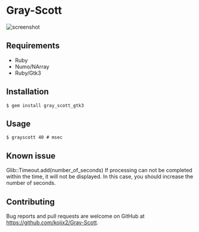 # Gray-Scott

![screenshot](https://raw.githubusercontent.com/kojix2/Gray-Scott/screenshot/screenshot/screenshot.gif)

## Requirements

* Ruby
* Numo/NArray
* Ruby/Gtk3

## Installation

    $ gem install gray_scott_gtk3

## Usage

    $ grayscott 40 # msec

## Known issue

Glib::Timeout.add(number_of_seconds)
If processing can not be completed within the time, it will not be displayed. 
In this case, you should increase the number of seconds.

## Contributing

Bug reports and pull requests are welcome on GitHub at https://github.com/kojix2/Gray-Scott.

